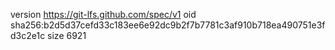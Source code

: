 version https://git-lfs.github.com/spec/v1
oid sha256:b2d5d37cefd33c183ee6e92dc9b2f7b7781c3af910b718ea490751e3fd3c2e1c
size 6921
